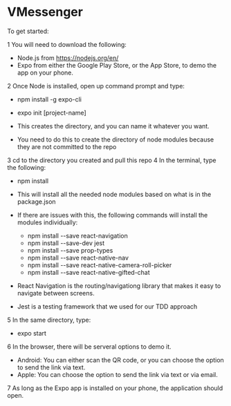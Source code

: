 # VMessenger
To get started:

1 You will need to download the following:

  - Node.js from https://nodejs.org/en/
  - Expo from either the Google Play Store, or the App Store, to demo the app on your phone.

2 Once Node is installed, open up command prompt and type:

  - npm install -g expo-cli
  - expo init [project-name]
  
- This creates the directory, and you can name it whatever you want.
- You need to do this to create the directory of node modules because they are not committed to the repo

3 cd to the directory you created and pull this repo
4 In the terminal, type the following:

  - npm install
  
- This will install all the needed node modules based on what is in the package.json
- If there are issues with this, the following commands will install the modules individually:

  - npm install --save react-navigation
  - npm install --save-dev jest
  - npm install --save prop-types
  - npm install --save react-native-nav
  - npm install --save react-native-camera-roll-picker
  - npm install --save react-native-gifted-chat
  
- React Navigation is the routing/navigationg library that makes it easy to navigate between screens.
- Jest is a testing framework that we used for our TDD approach

5 In the same directory, type:

  - expo start

6 In the browser, there will be serveral options to demo it.

  - Android: You can either scan the QR code, or you can choose the option to send the link via text.
  - Apple: You can choose the option to send the link via text or via email.

7 As long as the Expo app is installed on your phone, the application should open.


